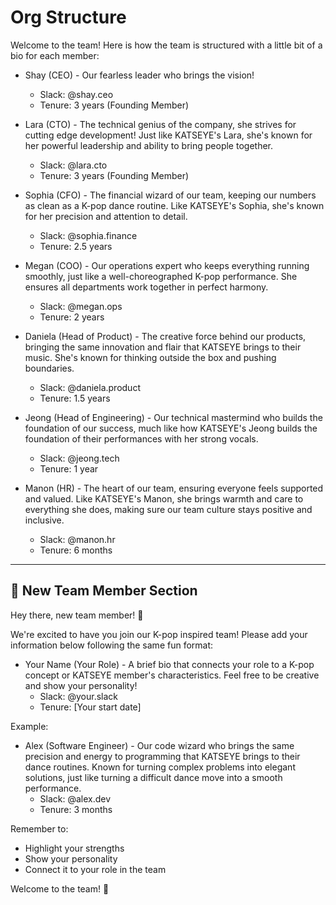 # Org Structure

Welcome to the team! Here is how the team is structured with a little bit of a bio for each member:

* Shay (CEO) - Our fearless leader who brings the vision!
  - Slack: @shay.ceo
  - Tenure: 3 years (Founding Member)

* Lara (CTO) - The technical genius of the company, she strives for cutting edge development! Just like KATSEYE's Lara, she's known for her powerful leadership and ability to bring people together.
  - Slack: @lara.cto
  - Tenure: 3 years (Founding Member)

* Sophia (CFO) - The financial wizard of our team, keeping our numbers as clean as a K-pop dance routine. Like KATSEYE's Sophia, she's known for her precision and attention to detail.
  - Slack: @sophia.finance
  - Tenure: 2.5 years

* Megan (COO) - Our operations expert who keeps everything running smoothly, just like a well-choreographed K-pop performance. She ensures all departments work together in perfect harmony.
  - Slack: @megan.ops
  - Tenure: 2 years

* Daniela (Head of Product) - The creative force behind our products, bringing the same innovation and flair that KATSEYE brings to their music. She's known for thinking outside the box and pushing boundaries.
  - Slack: @daniela.product
  - Tenure: 1.5 years

* Jeong (Head of Engineering) - Our technical mastermind who builds the foundation of our success, much like how KATSEYE's Jeong builds the foundation of their performances with her strong vocals.
  - Slack: @jeong.tech
  - Tenure: 1 year

* Manon (HR) - The heart of our team, ensuring everyone feels supported and valued. Like KATSEYE's Manon, she brings warmth and care to everything she does, making sure our team culture stays positive and inclusive.
  - Slack: @manon.hr
  - Tenure: 6 months

---

## 🎤 New Team Member Section

Hey there, new team member! 👋 

We're excited to have you join our K-pop inspired team! Please add your information below following the same fun format:

* Your Name (Your Role) - A brief bio that connects your role to a K-pop concept or KATSEYE member's characteristics. Feel free to be creative and show your personality!
  - Slack: @your.slack
  - Tenure: [Your start date]

Example:
* Alex (Software Engineer) - Our code wizard who brings the same precision and energy to programming that KATSEYE brings to their dance routines. Known for turning complex problems into elegant solutions, just like turning a difficult dance move into a smooth performance.
  - Slack: @alex.dev
  - Tenure: 3 months

Remember to:
- Highlight your strengths
- Show your personality
- Connect it to your role in the team

Welcome to the team! 💖